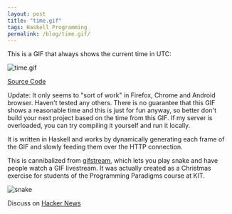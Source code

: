 ```yaml
---
layout: post
title: "time.gif"
tags: Haskell Programming
permalink: /blog/time.gif/
---
```


This is a GIF that always shows the current time in UTC:

<!--more-->
![time.gif](/time.gif)

[Source Code](https://github.com/def-/time.gif)

Update: It only seems to "sort of work" in Firefox, Chrome and Android browser. Haven't tested any others. There is no guarantee that this GIF shows a reasonable time and this is just for fun anyway, so better don't build your next project based on the time from this GIF. If my server is overloaded, you can try compiling it yourself and run it locally.

It is written in Haskell and works by dynamically generating each frame of the GIF and slowly feeding them over the HTTP connection.

This is cannibalized from [gifstream](https://github.com/def-/gifstream), which lets you play snake and have people watch a GIF livestream. It was actually created as a Christmas exercise for students of the Programming Paradigms course at KIT.

![snake](https://raw.githubusercontent.com/def-/gifstream/master/snake.gif)

Discuss on [Hacker News](https://news.ycombinator.com/item?id=14996715)
